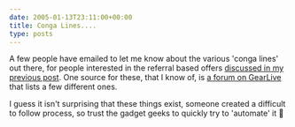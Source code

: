 ```yaml
---
date: 2005-01-13T23:11:00+00:00
title: Conga Lines....
type: posts
---
```

A few people have emailed to let me know about the various 'conga lines' out there, for people interested in the referral based offers [discussed in my previous post](http://blogs.duncanmackenzie.net/duncanma/archive/2005/01/12/985.aspx). One source for these, that I know of, is [a forum on GearLive](http://www.gearlive.com/forums/viewforum.php?f=18&#038;sid=4860d5ca207ebcace9dc8ba2d8cbbb59) that lists a few different ones.

I guess it isn't surprising that these things exist, someone created a difficult to follow process, so trust the gadget geeks to quickly try to 'automate' it 🙂
